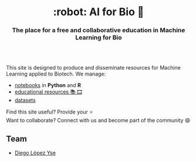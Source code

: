 <HTML><h1 align="center">:robot: AI for Bio 🧬</h1> 

<h3 align="center">The place for a free and collaborative education in Machine Learning for Bio</h3>
<br>
<br> 
</HTML>

This site is designed to produce and disseminate resources for Machine Learning applied to Biotech. We manage:
- [notebooks](notebooks) in **Python** and **R**
- [educational resources 📚 🎞️](learning)
- [datasets](datasets)


Find this site useful? Provide your :star:  
Want to collaborate? Connect with us and become part of the community 😄

## Team
- [Diego López Yse](https://github.com/dlopezyse)
   

